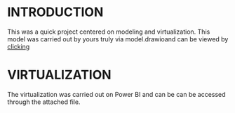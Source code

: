 # INTRODUCTION

This was a quick project centered on modeling and virtualization.
This model was carried out by yours truly via model.drawioand can be viewed by [clicking](https://app.diagrams.net/#HcertifiedSAMMIE09%2FGbenga-Aladejebi%2Fmain%2FModel.drawio)

# VIRTUALIZATION
The virtualization was carried out on Power BI and can be can be accessed through the attached file.


